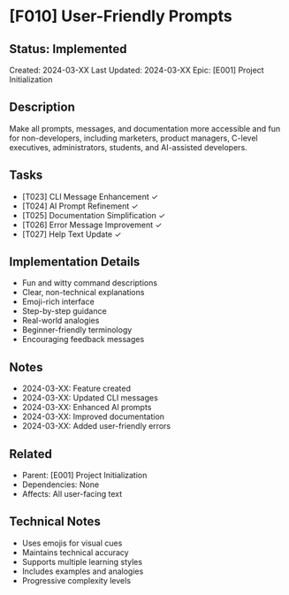 # [F010] User-Friendly Prompts

## Status: Implemented
Created: 2024-03-XX
Last Updated: 2024-03-XX
Epic: [E001] Project Initialization

## Description
Make all prompts, messages, and documentation more accessible and fun for non-developers, including marketers, product managers, C-level executives, administrators, students, and AI-assisted developers.

## Tasks
- [T023] CLI Message Enhancement ✓
- [T024] AI Prompt Refinement ✓
- [T025] Documentation Simplification ✓
- [T026] Error Message Improvement ✓
- [T027] Help Text Update ✓

## Implementation Details
- Fun and witty command descriptions
- Clear, non-technical explanations
- Emoji-rich interface
- Step-by-step guidance
- Real-world analogies
- Beginner-friendly terminology
- Encouraging feedback messages

## Notes
- 2024-03-XX: Feature created
- 2024-03-XX: Updated CLI messages
- 2024-03-XX: Enhanced AI prompts
- 2024-03-XX: Improved documentation
- 2024-03-XX: Added user-friendly errors

## Related
- Parent: [E001] Project Initialization
- Dependencies: None
- Affects: All user-facing text

## Technical Notes
- Uses emojis for visual cues
- Maintains technical accuracy
- Supports multiple learning styles
- Includes examples and analogies
- Progressive complexity levels 